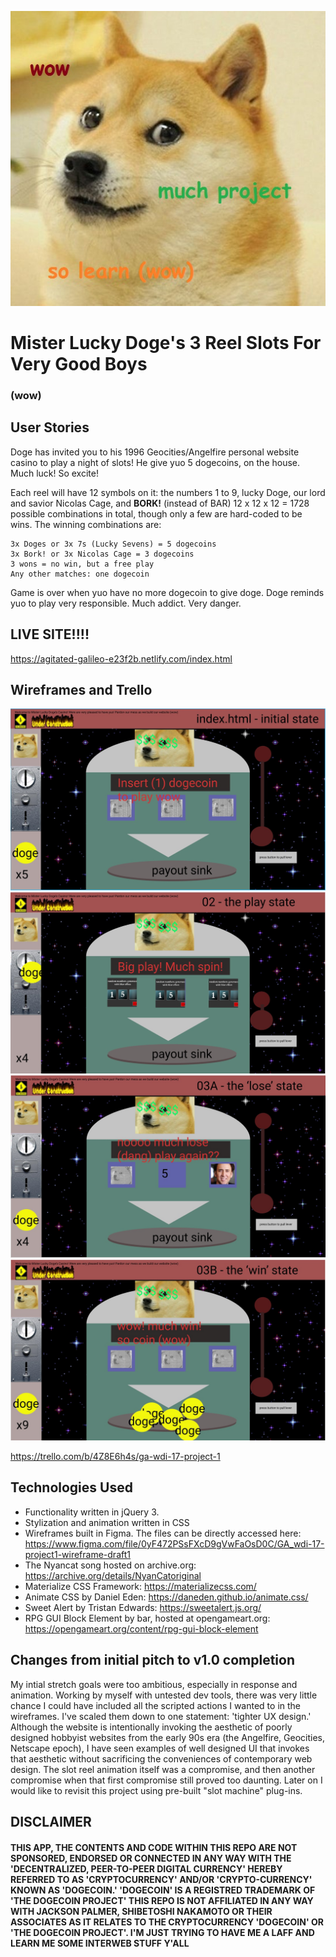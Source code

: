 ![muhc alt so text](https://raw.githubusercontent.com/qchen3301/Mr-Doges-Slot-Machine-4-Very-Good-Boys/master/assets/dogo_logo_for_projo_uno.jpg)
# Mister Lucky Doge's 3 Reel Slots For Very Good Boys
### (wow)

## User Stories
Doge has invited you to his 1996 Geocities/Angelfire personal website casino to play a night of slots! He give yuo 5 dogecoins, on the house. Much luck! So excite!

Each reel will have 12 symbols on it: the numbers 1 to 9, lucky Doge, our lord and savior Nicolas Cage, and **BORK!** (instead of BAR) 12 x 12 x 12 = 1728 possible combinations in total, though only a few are hard-coded to be wins. The winning combinations are:
```
3x Doges or 3x 7s (Lucky Sevens) = 5 dogecoins
3x Bork! or 3x Nicolas Cage = 3 dogecoins
3 wons = no win, but a free play
Any other matches: one dogecoin
```
Game is over when yuo have no more dogecoin to give doge. Doge reminds yuo to play very responsible. Much addict. Very danger. 

## LIVE SITE!!!!

https://agitated-galileo-e23f2b.netlify.com/index.html

## Wireframes and Trello
![initialized state](https://raw.githubusercontent.com/qchen3301/Mr-Doges-Slot-Machine-4-Very-Good-Boys/master/wireframe01.jpg)
![play state](https://raw.githubusercontent.com/qchen3301/Mr-Doges-Slot-Machine-4-Very-Good-Boys/master/wireframe02.jpg)
![lose state](https://raw.githubusercontent.com/qchen3301/Mr-Doges-Slot-Machine-4-Very-Good-Boys/master/wireframe03.jpg)
![win state](https://raw.githubusercontent.com/qchen3301/Mr-Doges-Slot-Machine-4-Very-Good-Boys/master/wireframe04.jpg)

https://trello.com/b/4Z8E6h4s/ga-wdi-17-project-1

## Technologies Used
- Functionality written in jQuery 3. 
- Stylization and animation written in CSS
- Wireframes built in Figma. The files can be directly accessed here: https://www.figma.com/file/0yF472PSsFXcD9gVwFaOsD0C/GA_wdi-17-project1-wireframe-draft1
- The Nyancat song hosted on archive.org: https://archive.org/details/NyanCatoriginal
- Materialize CSS Framework: https://materializecss.com/
- Animate CSS by Daniel Eden: https://daneden.github.io/animate.css/
- Sweet Alert by Tristan Edwards: https://sweetalert.js.org/
- RPG GUI Block Element by bar, hosted at opengameart.org: https://opengameart.org/content/rpg-gui-block-element

## Changes from initial pitch to v1.0 completion
My intial stretch goals were too ambitious, especially in response and animation. Working by myself with untested dev tools, there was very little chance I could have included all the scripted actions I wanted to in the wireframes. I've scaled them down to one statement: 'tighter UX design.' Although the website is intentionally invoking the aesthetic of poorly designed hobbyist websites from the early 90s era (the Angelfire, Geocities, Netscape epoch), I have seen examples of well designed UI that invokes that aesthetic without sacrificing the conveniences of contemporary web design. The slot reel animation itself was a compromise, and then another compromise when that first compromise still proved too daunting. Later on I would like to revisit this project using pre-built "slot machine" plug-ins.

## DISCLAIMER
#### THIS APP, THE CONTENTS AND CODE WITHIN THIS REPO ARE NOT SPONSORED, ENDORSED OR CONNECTED IN ANY WAY WITH THE 'DECENTRALIZED, PEER-TO-PEER DIGITAL CURRENCY' HEREBY REFERRED TO AS 'CRYPTOCURRENCY' AND/OR 'CRYPTO-CURRENCY' KNOWN AS 'DOGECOIN.' 'DOGECOIN' IS A REGISTRED TRADEMARK OF 'THE DOGECOIN PROJECT' THIS REPO IS NOT AFFILIATED IN ANY WAY WITH JACKSON PALMER, SHIBETOSHI NAKAMOTO OR THEIR ASSOCIATES AS IT RELATES TO THE CRYPTOCURRENCY 'DOGECOIN' OR 'THE DOGECOIN PROJECT'. I'M JUST TRYING TO HAVE ME A LAFF AND LEARN ME SOME INTERWEB STUFF Y'ALL 
